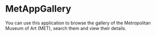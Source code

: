 # MetAppGallery

You can use this application to browse the gallery of the Metropolitan Museum of Art (MET), search them and view their details.